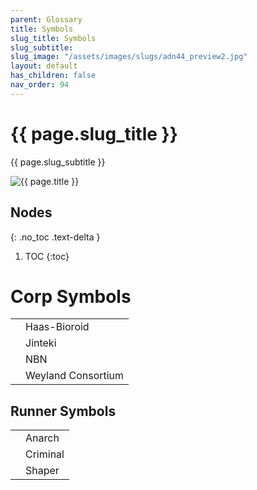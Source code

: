 ```yaml
---
parent: Glossary
title: Symbols
slug_title: Symbols
slug_subtitle:
slug_image: "/assets/images/slugs/adn44_preview2.jpg"
layout: default
has_children: false
nav_order: 94
---
```


<div class="slug">
    <div class="title-container">
        <h1 class="page-slug_title">{{ page.slug_title }}</h1>
        <p class="page-slug_subtitle">{{ page.slug_subtitle }}</p>
    </div>
    <div class="image-container faded-left">
        <img src="{{ page.slug_image | relative_url }}" alt="{{ page.title }}" />
    </div>
</div>

## Nodes
{: .no_toc .text-delta }
1. TOC
{:toc}

# Corp Symbols

<table class="sml-table">
    <tr>
      <td><span class="nric-blue haas"></span></td>
      <td>Haas-Bioroid</td>
    </tr>
    <tr>
      <td><span class="nric-blue jinteki"></span></td>
      <td>Jinteki</td>
    </tr>
    <tr>
      <td><span class="nric-blue nbn"></span></td>
      <td>NBN</td>
    </tr>
    <tr>
      <td><span class="nric-blue weyland"></span></td>
      <td>Weyland Consortium</td>
    </tr>
  </table>

## Runner Symbols

<table class="sml-table">
    <tr>
      <td><span class="nric-red anarch"></span></td>
      <td>Anarch</td>
    </tr>
    <tr>
      <td><span class="nric-red criminal"></span></td>
      <td>Criminal </td>
    </tr>
    <tr>
      <td><span class="nric-red shaper"></span></td>
      <td>Shaper</td>
    </tr>
  </table>
